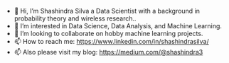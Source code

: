 - 👋 Hi, I’m Shashindra Silva a Data Scientist with a background in probability theory and wireless research..
- 👀 I’m interested in Data Science, Data Analysis, and Machine Learning.
- 💞️ I’m looking to collaborate on hobby machine learning projects.
- 📫 How to reach me: https://www.linkedin.com/in/shashindrasilva/
- 📫 Also please visit my blog: https://medium.com/@shashindra3

<!---
shashi3876/shashi3876 is a ✨ special ✨ repository because its `README.md` (this file) appears on your GitHub profile.
You can click the Preview link to take a look at your changes.
--->
